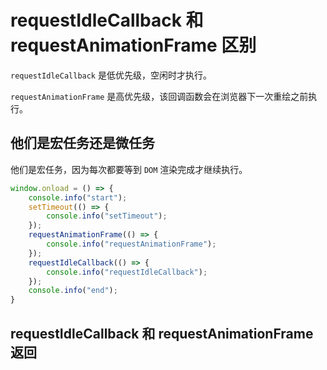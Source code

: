# requestIdleCallback 和 requestAnimationFrame 区别

`requestIdleCallback` 是低优先级，空闲时才执行。

`requestAnimationFrame` 是高优先级，该回调函数会在浏览器下一次重绘之前执行。

## 他们是宏任务还是微任务

他们是宏任务，因为每次都要等到 `DOM` 渲染完成才继续执行。

```javascript
window.onload = () => {
    console.info("start");
    setTimeout(() => {
        console.info("setTimeout");
    });
    requestAnimationFrame(() => {
        console.info("requestAnimationFrame");
    });
    requestIdleCallback(() => {
        console.info("requestIdleCallback");
    });
    console.info("end");
}
```

## requestIdleCallback 和 requestAnimationFrame 返回

```

```